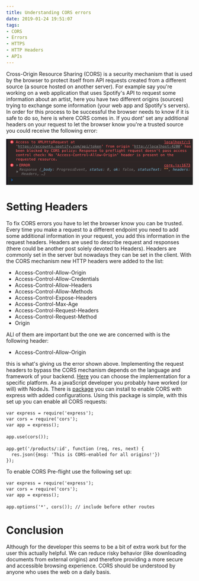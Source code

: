 ```yaml
---
title: Understanding CORS errors
date: 2019-01-24 19:51:07
tags:
- CORS
- Errors
- HTTPS
- HTTP Headers
- APIs
---
```


Cross-Origin Resource Sharing (CORS) is a security mechanism that is used by the browser to protect itself from API requests created from a different source (a source hosted on another server). For example say you're working on a web application that uses Spotify's API to request some information about an artist, here you have two different origins (sources) trying to exchange some information (your web app and Spotify's servers). In order for this process to be successful the browser needs to know if it is safe to do so, here is where CORS comes in. If you dont' set any additional headers on your request to let the browser know you're a trusted source you could receive the following error:  

<img src="https://raw.githubusercontent.com/AndresXI/Hexo-Blog/master/cors-error.png">

# Setting Headers 
To fix CORS errors you have to let the browser know you can be trusted. Every time you make a request to a different endpoint you need to add some additional information in your request, you add this information in the request headers. Headers are used to describe request and responses (there could be another post solely devoted to Headers). Headers are commonly set in the server but nowadays they can be set in the client. With the CORS mechanism new HTTP headers were added to the list: 
- Access-Control-Allow-Origin
- Access-Control-Allow-Credentials
- Access-Control-Allow-Headers
- Access-Control-Allow-Methods
- Access-Control-Expose-Headers
- Access-Control-Max-Age
- Access-Control-Request-Headers
- Access-Control-Request-Method
- Origin

ALl of them are important but the one we are concerned with is the following header: 
- Access-Control-Allow-Origin

this is what's giving us the error shown above. Implementing the request headers to bypass the CORS mechanism depends on the language and framework of your backend. [Here](https://enable-cors.org/server.html) you can choose the implementation for a specific platform. As a javaScript developer you probably have worked (or will) with NodeJs. There is  [package](https://github.com/expressjs/cors)  you can install to enable CORS with express with added configurations. Using this package is simple, with this set up you can enable all CORS requests: 
```
var express = require('express');
var cors = require('cors');
var app = express();

app.use(cors());

app.get('/products/:id', function (req, res, next) {
  res.json({msg: 'This is CORS-enabled for all origins!'})
});
```
To enable CORS Pre-flight use the following set up: 
```
var express = require('express');
var cors = require('cors');
var app = express();

app.options('*', cors()); // include before other routes
```
# Conclusion 
Although for the developer this seems to be a bit of extra work but for the user this actually helpful. We can reduce risky behavior (like downloading documents from external origins) and therefore providing a more secure and accessible browsing experience. CORS should be understood by anyone who uses the web on a daily basis. 